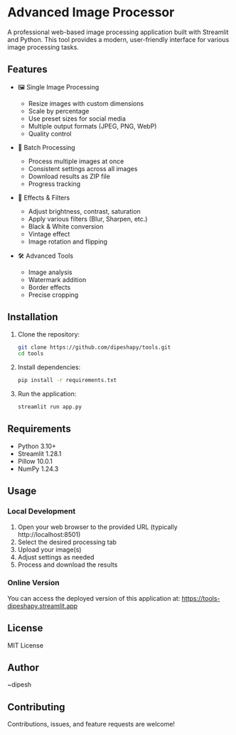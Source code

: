 # Advanced Image Processor

A professional web-based image processing application built with Streamlit and Python. This tool provides a modern, user-friendly interface for various image processing tasks.

## Features

- 🖼️ Single Image Processing
  - Resize images with custom dimensions
  - Scale by percentage
  - Use preset sizes for social media
  - Multiple output formats (JPEG, PNG, WebP)
  - Quality control

- 📁 Batch Processing
  - Process multiple images at once
  - Consistent settings across all images
  - Download results as ZIP file
  - Progress tracking

- 🎨 Effects & Filters
  - Adjust brightness, contrast, saturation
  - Apply various filters (Blur, Sharpen, etc.)
  - Black & White conversion
  - Vintage effect
  - Image rotation and flipping

- 🛠️ Advanced Tools
  - Image analysis
  - Watermark addition
  - Border effects
  - Precise cropping

## Installation

1. Clone the repository:
   ```bash
   git clone https://github.com/dipeshapy/tools.git
   cd tools
   ```

2. Install dependencies:
   ```bash
   pip install -r requirements.txt
   ```

3. Run the application:
   ```bash
   streamlit run app.py
   ```

## Requirements

- Python 3.10+
- Streamlit 1.28.1
- Pillow 10.0.1
- NumPy 1.24.3

## Usage

### Local Development
1. Open your web browser to the provided URL (typically http://localhost:8501)
2. Select the desired processing tab
3. Upload your image(s)
4. Adjust settings as needed
5. Process and download the results

### Online Version
You can access the deployed version of this application at:
https://tools-dipeshapy.streamlit.app

## License

MIT License

## Author

~dipesh

## Contributing

Contributions, issues, and feature requests are welcome!
